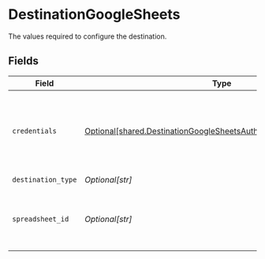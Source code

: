 # DestinationGoogleSheets

The values required to configure the destination.


## Fields

| Field                                                                                                                                                   | Type                                                                                                                                                    | Required                                                                                                                                                | Description                                                                                                                                             | Example                                                                                                                                                 |
| ------------------------------------------------------------------------------------------------------------------------------------------------------- | ------------------------------------------------------------------------------------------------------------------------------------------------------- | ------------------------------------------------------------------------------------------------------------------------------------------------------- | ------------------------------------------------------------------------------------------------------------------------------------------------------- | ------------------------------------------------------------------------------------------------------------------------------------------------------- |
| `credentials`                                                                                                                                           | [Optional[shared.DestinationGoogleSheetsAuthenticationViaGoogleOAuth]](undefined/models/shared/destinationgooglesheetsauthenticationviagoogleoauth.md)  | :heavy_check_mark:                                                                                                                                      | Google API Credentials for connecting to Google Sheets and Google Drive APIs                                                                            |                                                                                                                                                         |
| `destination_type`                                                                                                                                      | *Optional[str]*                                                                                                                                         | :heavy_check_mark:                                                                                                                                      | N/A                                                                                                                                                     |                                                                                                                                                         |
| `spreadsheet_id`                                                                                                                                        | *Optional[str]*                                                                                                                                         | :heavy_check_mark:                                                                                                                                      | The link to your spreadsheet. See <a href='https://docs.airbyte.com/integrations/destinations/google-sheets#sheetlink'>this guide</a> for more details. | https://docs.google.com/spreadsheets/d/1hLd9Qqti3UyLXZB2aFfUWDT7BG/edit                                                                                 |